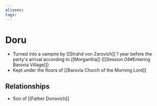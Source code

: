 ```yaml
---
aliases: 
tags: 
---
```


# Doru

- Turned into a vampire by [[Strahd von Zarovich]] 1 year before the party's arrival according to [[Morgantha]] ([[Session 04#Entering Barovia Village]])
- Kept under the floors of [[Barovia Church of the Morning Lord]]

## Relationships

- Son of [[Father Donovich]]